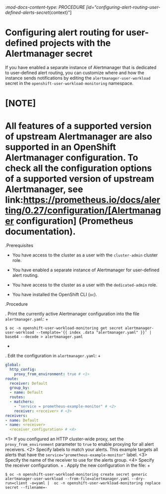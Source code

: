 :_mod-docs-content-type: PROCEDURE
[id="configuring-alert-routing-user-defined-alerts-secret_{context}"]
# Configuring alert routing for user-defined projects with the Alertmanager secret

If you have enabled a separate instance of Alertmanager that is dedicated to user-defined alert routing, you can customize where and how the instance sends notifications by editing the `alertmanager-user-workload` secret in the `openshift-user-workload-monitoring` namespace.

[NOTE]
====
All features of a supported version of upstream Alertmanager are also supported in an OpenShift Alertmanager configuration. To check all the configuration options of a supported version of upstream Alertmanager, see link:https://prometheus.io/docs/alerting/0.27/configuration/[Alertmanager configuration] (Prometheus documentation).
====

.Prerequisites


* You have access to the cluster as a user with the `cluster-admin` cluster role.
* You have enabled a separate instance of Alertmanager for user-defined alert routing.


* You have access to the cluster as a user with the `dedicated-admin` role.

* You have installed the OpenShift CLI (`oc`).

.Procedure

. Print the currently active Alertmanager configuration into the file `alertmanager.yaml`:
+
```terminal
$ oc -n openshift-user-workload-monitoring get secret alertmanager-user-workload --template='{{ index .data "alertmanager.yaml" }}' | base64 --decode > alertmanager.yaml
```
+
. Edit the configuration in `alertmanager.yaml`:
+
```yaml
global:
  http_config:
    proxy_from_environment: true # <1>
route:
  receiver: Default
  group_by:
  - name: Default
  routes:
  - matchers:
    - "service = prometheus-example-monitor" # <2>
    receiver: <receiver> # <3>
receivers:
- name: Default
- name: <receiver>
  <receiver_configuration> # <4>
```
<1> If you configured an HTTP cluster-wide proxy, set the `proxy_from_environment` parameter to `true` to enable proxying for all alert receivers.
<2> Specify labels to match your alerts. This example targets all alerts that have the `service="prometheus-example-monitor"` label.
<3> Specify the name of the receiver to use for the alerts group.
<4> Specify the receiver configuration.
+
. Apply the new configuration in the file:
+
```terminal
$ oc -n openshift-user-workload-monitoring create secret generic alertmanager-user-workload --from-file=alertmanager.yaml --dry-run=client -o=yaml |  oc -n openshift-user-workload-monitoring replace secret --filename=-
```
